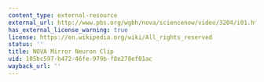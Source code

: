 ```yaml
---
content_type: external-resource
external_url: http://www.pbs.org/wgbh/nova/sciencenow/video/3204/i01.html
has_external_license_warning: true
license: https://en.wikipedia.org/wiki/All_rights_reserved
status: ''
title: NOVA Mirror Neuron Clip
uid: 105bc597-b472-46fe-979b-f8e278ef01ac
wayback_url: ''
---
```


